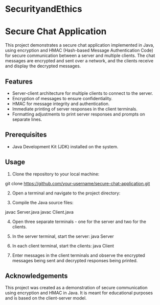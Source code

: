 # SecurityandEthics
# Secure Chat Application

This project demonstrates a secure chat application implemented in Java, using encryption and HMAC (Hash-based Message Authentication Code) for secure communication between a server and multiple clients. The chat messages are encrypted and sent over a network, and the clients receive and display the decrypted messages.

## Features

- Server-client architecture for multiple clients to connect to the server.
- Encryption of messages to ensure confidentiality.
- HMAC for message integrity and authentication.
- Immediate printing of server responses in the client terminals.
- Formatting adjustments to print server responses and prompts on separate lines.

## Prerequisites

- Java Development Kit (JDK) installed on the system.

## Usage

1. Clone the repository to your local machine:

git clone https://github.com/your-username/secure-chat-application.git



2. Open a terminal and navigate to the project directory:


3. Compile the Java source files:

javac Server.java
javac Client.java

4. Open three separate terminals - one for the server and two for the clients.

5. In the server terminal, start the server:
java Server

6. In each client terminal, start the clients:
java Client


7. Enter messages in the client terminals and observe the encrypted messages being sent and decrypted responses being printed.

## Acknowledgements

This project was created as a demonstration of secure communication using encryption and HMAC in Java.
 It is meant for educational purposes and is based on the client-server model.

